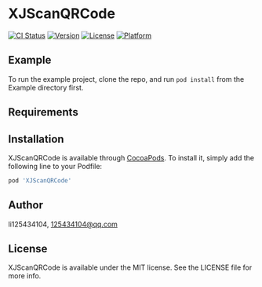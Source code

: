 # XJScanQRCode

[![CI Status](https://img.shields.io/travis/li125434104/XJScanQRCode.svg?style=flat)](https://travis-ci.org/li125434104/XJScanQRCode)
[![Version](https://img.shields.io/cocoapods/v/XJScanQRCode.svg?style=flat)](https://cocoapods.org/pods/XJScanQRCode)
[![License](https://img.shields.io/cocoapods/l/XJScanQRCode.svg?style=flat)](https://cocoapods.org/pods/XJScanQRCode)
[![Platform](https://img.shields.io/cocoapods/p/XJScanQRCode.svg?style=flat)](https://cocoapods.org/pods/XJScanQRCode)

## Example

To run the example project, clone the repo, and run `pod install` from the Example directory first.

## Requirements

## Installation

XJScanQRCode is available through [CocoaPods](https://cocoapods.org). To install
it, simply add the following line to your Podfile:

```ruby
pod 'XJScanQRCode'
```

## Author

li125434104, 125434104@qq.com

## License

XJScanQRCode is available under the MIT license. See the LICENSE file for more info.
